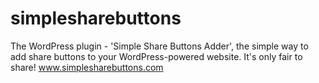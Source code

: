 simplesharebuttons
==================

The WordPress plugin - 'Simple Share Buttons Adder', the simple way to add share buttons to your WordPress-powered website. It's only fair to share! www.simplesharebuttons.com
